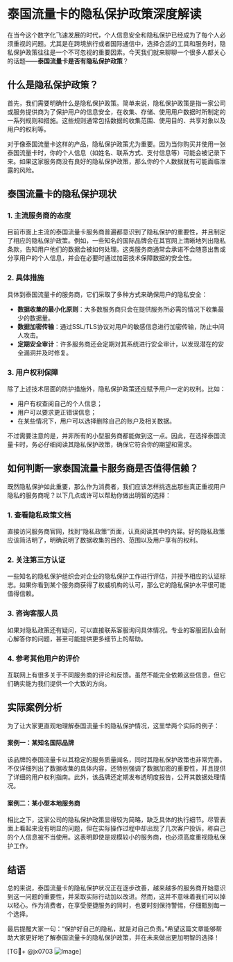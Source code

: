 # 泰国流量卡的隐私保护政策深度解读

在当今这个数字化飞速发展的时代，个人信息安全和隐私保护已经成为了每个人必须重视的问题。尤其是在跨境旅行或者国际通信中，选择合适的工具和服务时，隐私保护政策往往是一个不可忽视的重要因素。今天我们就来聊聊一个很多人都关心的话题——**泰国流量卡是否有隐私保护政策**？

## 什么是隐私保护政策？

首先，我们需要明确什么是隐私保护政策。简单来说，隐私保护政策是指一家公司或服务提供商为了保护用户的信息安全，在收集、存储、使用用户数据时所制定的一系列规则和措施。这些规则通常包括数据的收集范围、使用目的、共享对象以及用户的权利等。

对于像泰国流量卡这样的产品，隐私保护政策尤为重要。因为当你购买并使用一张泰国流量卡时，你的个人信息（如姓名、联系方式、支付信息等）可能会被记录下来。如果这家服务商没有良好的隐私保护政策，那么你的个人数据就有可能面临泄露的风险。

## 泰国流量卡的隐私保护现状

### 1. **主流服务商的态度**
目前市面上主流的泰国流量卡服务商普遍都意识到了隐私保护的重要性，并且制定了相应的隐私保护政策。例如，一些知名的国际品牌会在其官网上清晰地列出隐私条款，告知用户他们的数据会被如何处理。这类服务商通常会承诺不会随意出售或分享用户的个人信息，并会在必要时通过加密技术保障数据的安全性。

### 2. **具体措施**
具体到泰国流量卡的服务商，它们采取了多种方式来确保用户的隐私安全：
- **数据收集的最小化原则**：大多数服务商只会在提供服务所必需的情况下收集最少的数据量。
- **数据加密传输**：通过SSL/TLS协议对用户的敏感信息进行加密传输，防止中间人攻击。
- **定期安全审计**：许多服务商还会定期对其系统进行安全审计，以发现潜在的安全漏洞并及时修复。

### 3. **用户权利保障**
除了上述技术层面的防护措施外，隐私保护政策还应赋予用户一定的权利。比如：
- 用户有权查阅自己的个人信息；
- 用户可以要求更正错误信息；
- 在某些情况下，用户可以选择删除自己的账户及相关数据。

不过需要注意的是，并非所有的小型服务商都能做到这一点。因此，在选择泰国流量卡时，务必仔细阅读其隐私保护政策，确保它符合你的期望和需求。

## 如何判断一家泰国流量卡服务商是否值得信赖？

既然隐私保护如此重要，那么作为消费者，我们应该怎样挑选出那些真正重视用户隐私的服务商呢？以下几点或许可以帮助你做出明智的选择：

### 1. **查看隐私政策文档**
直接访问服务商官网，找到“隐私政策”页面，认真阅读其中的内容。好的隐私政策应该简洁明了，明确说明了数据收集的目的、范围以及用户享有的权利。

### 2. **关注第三方认证**
一些知名的隐私保护组织会对企业的隐私保护工作进行评估，并授予相应的认证标志。如果你看到某个服务商获得了权威机构的认可，那么它的隐私保护水平很可能值得信赖。

### 3. **咨询客服人员**
如果对隐私政策还有疑问，可以直接联系客服询问具体情况。专业的客服团队会耐心解答你的问题，甚至可能提供更多细节上的帮助。

### 4. **参考其他用户的评价**
互联网上有很多关于不同服务商的评论和反馈。虽然不能完全依赖这些信息，但它们确实能为我们提供一个大致的方向。

## 实际案例分析

为了让大家更直观地理解泰国流量卡的隐私保护情况，这里举两个实际的例子：

#### 案例一：某知名国际品牌
该品牌的泰国流量卡以其稳定的服务质量闻名，同时其隐私保护政策也非常完善。不仅详细列出了数据收集的具体内容，还特别强调了数据加密的重要性，并且提供了详细的用户权利指南。此外，该品牌还定期发布透明度报告，公开其数据处理情况。

#### 案例二：某小型本地服务商
相比之下，这家公司的隐私保护政策显得较为简略，缺乏具体的执行细节。尽管表面上看起来没有明显的问题，但在实际操作过程中却出现了几次客户投诉，称自己的个人信息被不当使用。这表明即使是规模较小的服务商，也必须高度重视隐私保护工作。

## 结语

总的来说，泰国流量卡的隐私保护状况正在逐步改善，越来越多的服务商开始意识到这一问题的重要性，并采取实际行动加以改进。然而，这并不意味着我们可以掉以轻心。作为消费者，在享受便捷服务的同时，也要时刻保持警惕，仔细甄别每一个选择。

最后提醒大家一句：“保护好自己的隐私，就是对自己负责。”希望这篇文章能够帮助大家更好地了解泰国流量卡的隐私保护政策，并在未来做出更加明智的选择！

[TG💪+ @jx0703 ![Image](https://github.com/user-attachments/assets/dbca1d08-cadb-493c-b0ec-ad6f7a83f270)]